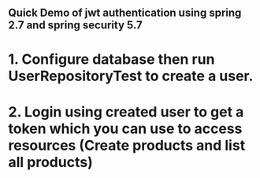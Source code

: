 ## Quick Demo of jwt authentication using spring 2.7 and spring security 5.7

# 1. Configure database then run UserRepositoryTest to create a user.

# 2. Login using created user to get a token which you can use to access resources (Create products and list all products)